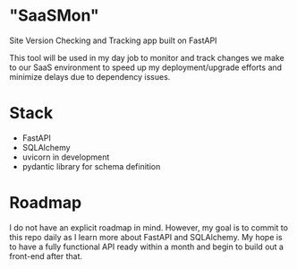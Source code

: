 # "SaaSMon"
Site Version Checking and Tracking app built on FastAPI

This tool will be used in my day job to monitor and track changes we make to our SaaS environment to speed up my deployment/upgrade efforts and minimize delays due to dependency issues.

# Stack
- FastAPI
- SQLAlchemy
- uvicorn in development
- pydantic library for schema definition

# Roadmap
I do not have an explicit roadmap in mind. However, my goal is to commit to this repo daily as I learn more about FastAPI and SQLAlchemy.
My hope is to have a fully functional API ready within a month and begin to build out a front-end after that.
